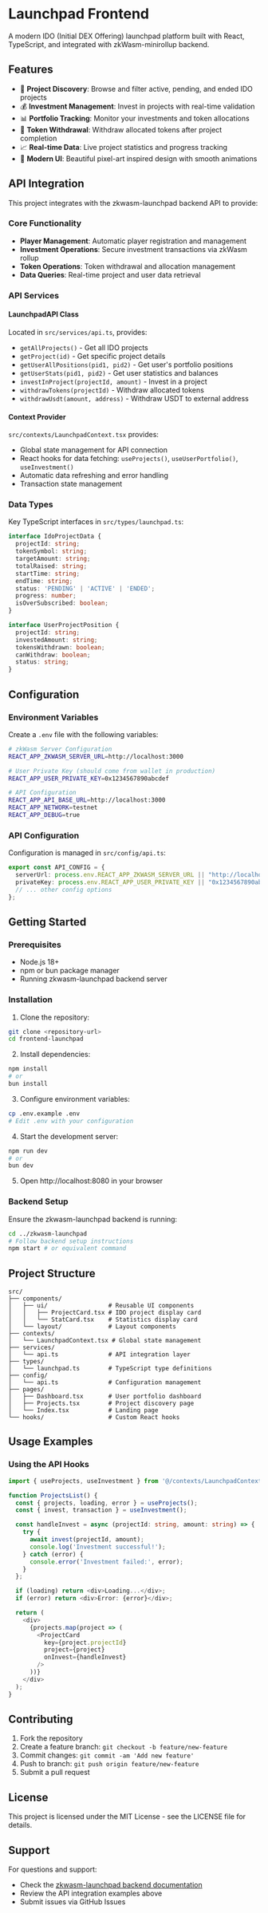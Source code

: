 # Launchpad Frontend

A modern IDO (Initial DEX Offering) launchpad platform built with React, TypeScript, and integrated with zkWasm-minirollup backend.

## Features

- 🚀 **Project Discovery**: Browse and filter active, pending, and ended IDO projects
- 💰 **Investment Management**: Invest in projects with real-time validation
- 📊 **Portfolio Tracking**: Monitor your investments and token allocations  
- 🔄 **Token Withdrawal**: Withdraw allocated tokens after project completion
- 📈 **Real-time Data**: Live project statistics and progress tracking
- 🎨 **Modern UI**: Beautiful pixel-art inspired design with smooth animations

## API Integration

This project integrates with the zkwasm-launchpad backend API to provide:

### Core Functionality
- **Player Management**: Automatic player registration and management
- **Investment Operations**: Secure investment transactions via zkWasm rollup
- **Token Operations**: Token withdrawal and allocation management
- **Data Queries**: Real-time project and user data retrieval

### API Services

#### LaunchpadAPI Class
Located in `src/services/api.ts`, provides:

- `getAllProjects()` - Get all IDO projects
- `getProject(id)` - Get specific project details
- `getUserAllPositions(pid1, pid2)` - Get user's portfolio positions
- `getUserStats(pid1, pid2)` - Get user statistics and balances
- `investInProject(projectId, amount)` - Invest in a project
- `withdrawTokens(projectId)` - Withdraw allocated tokens
- `withdrawUsdt(amount, address)` - Withdraw USDT to external address

#### Context Provider
`src/contexts/LaunchpadContext.tsx` provides:

- Global state management for API connection
- React hooks for data fetching: `useProjects()`, `useUserPortfolio()`, `useInvestment()`
- Automatic data refreshing and error handling
- Transaction state management

### Data Types

Key TypeScript interfaces in `src/types/launchpad.ts`:

```typescript
interface IdoProjectData {
  projectId: string;
  tokenSymbol: string;
  targetAmount: string;
  totalRaised: string;
  startTime: string;
  endTime: string;
  status: 'PENDING' | 'ACTIVE' | 'ENDED';
  progress: number;
  isOverSubscribed: boolean;
}

interface UserProjectPosition {
  projectId: string;
  investedAmount: string;
  tokensWithdrawn: boolean;
  canWithdraw: boolean;
  status: string;
}
```

## Configuration

### Environment Variables

Create a `.env` file with the following variables:

```bash
# zkWasm Server Configuration
REACT_APP_ZKWASM_SERVER_URL=http://localhost:3000

# User Private Key (should come from wallet in production)
REACT_APP_USER_PRIVATE_KEY=0x1234567890abcdef

# API Configuration
REACT_APP_API_BASE_URL=http://localhost:3000
REACT_APP_NETWORK=testnet
REACT_APP_DEBUG=true
```

### API Configuration

Configuration is managed in `src/config/api.ts`:

```typescript
export const API_CONFIG = {
  serverUrl: process.env.REACT_APP_ZKWASM_SERVER_URL || "http://localhost:3000",
  privateKey: process.env.REACT_APP_USER_PRIVATE_KEY || "0x1234567890abcdef",
  // ... other config options
};
```

## Getting Started

### Prerequisites

- Node.js 18+ 
- npm or bun package manager
- Running zkwasm-launchpad backend server

### Installation

1. Clone the repository:
```bash
git clone <repository-url>
cd frontend-launchpad
```

2. Install dependencies:
```bash
npm install
# or
bun install
```

3. Configure environment variables:
```bash
cp .env.example .env
# Edit .env with your configuration
```

4. Start the development server:
```bash
npm run dev
# or 
bun dev
```

5. Open http://localhost:8080 in your browser

### Backend Setup

Ensure the zkwasm-launchpad backend is running:

```bash
cd ../zkwasm-launchpad
# Follow backend setup instructions
npm start # or equivalent command
```

## Project Structure

```
src/
├── components/
│   ├── ui/                 # Reusable UI components
│   │   ├── ProjectCard.tsx # IDO project display card
│   │   └── StatCard.tsx    # Statistics display card
│   └── layout/             # Layout components
├── contexts/
│   └── LaunchpadContext.tsx # Global state management
├── services/
│   └── api.ts              # API integration layer
├── types/
│   └── launchpad.ts        # TypeScript type definitions
├── config/
│   └── api.ts              # Configuration management
├── pages/
│   ├── Dashboard.tsx       # User portfolio dashboard
│   ├── Projects.tsx        # Project discovery page
│   └── Index.tsx           # Landing page
└── hooks/                  # Custom React hooks
```

## Usage Examples

### Using the API Hooks

```typescript
import { useProjects, useInvestment } from '@/contexts/LaunchpadContext';

function ProjectsList() {
  const { projects, loading, error } = useProjects();
  const { invest, transaction } = useInvestment();

  const handleInvest = async (projectId: string, amount: string) => {
    try {
      await invest(projectId, amount);
      console.log('Investment successful!');
    } catch (error) {
      console.error('Investment failed:', error);
    }
  };

  if (loading) return <div>Loading...</div>;
  if (error) return <div>Error: {error}</div>;

  return (
    <div>
      {projects.map(project => (
        <ProjectCard 
          key={project.projectId}
          project={project}
          onInvest={handleInvest}
        />
      ))}
    </div>
  );
}
```
## Contributing

1. Fork the repository
2. Create a feature branch: `git checkout -b feature/new-feature`
3. Commit changes: `git commit -am 'Add new feature'`
4. Push to branch: `git push origin feature/new-feature`
5. Submit a pull request

## License

This project is licensed under the MIT License - see the LICENSE file for details.

## Support

For questions and support:
- Check the [zkwasm-launchpad backend documentation](../zkwasm-launchpad/README.md)
- Review the API integration examples above
- Submit issues via GitHub Issues 